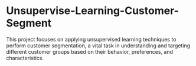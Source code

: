 # Unsupervise-Learning-Customer-Segment
This project focuses on applying unsupervised learning techniques to perform customer segmentation, a vital task in understanding and targeting different customer groups based on their behavior, preferences, and characteristics. 
